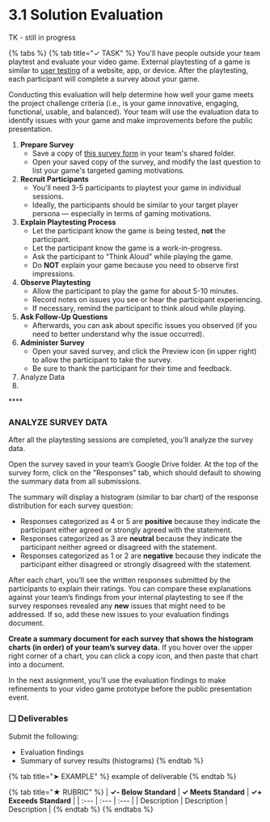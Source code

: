 # 3.1 Solution Evaluation

TK  - still in progress

{% tabs %}
{% tab title="✓ TASK" %}
You'll have people outside your team playtest and evaluate your video game. External playtesting of a game is similar to [user testing](https://docs.idew.org/principles-and-practices/practices/design-practices/user-testing) of a website, app, or device. After the playtesting, each participant will complete a survey about your game.

Conducting this evaluation will help determine how well your game meets the project challenge criteria \(i.e., is your game innovative, engaging, functional, usable, and balanced\). Your team will use the evaluation data to identify issues with your game and make improvements before the public presentation.

1. **Prepare Survey**
   * Save a copy of [this survey form](https://drive.google.com/open?id=1fKrfaVmHQnGVecHKRbYR6FF-P9OitPnwEVA5tt05qPI) in your team's shared folder.
   * Open your saved copy of the survey, and modify the last question to list your game's targeted gaming motivations.
2. **Recruit Participants**
   * You'll need 3-5 participants to playtest your game in individual sessions.
   * Ideally, the participants should be similar to your target player persona — especially in terms of gaming motivations.
3. **Explain Playtesting Process**
   * Let the participant know the game is being tested, **not** the participant.
   * Let the participant know the game is a work-in-progress.
   * Ask the participant to “Think Aloud” while playing the game.
   * Do **NOT** explain your game because you need to observe first impressions.
4. **Observe Playtesting**
   * Allow the participant to play the game for about 5-10 minutes.
   * Record notes on issues you see or hear the participant experiencing.
   * If necessary, remind the participant to think aloud while playing.
5. **Ask Follow-Up Questions**
   * Afterwards, you can ask about specific issues you observed \(if you need to better understand why the issue occurred\).
6. **Administer Survey**
   * Open your saved survey, and click the Preview icon \(in upper right\) to allow the participant to take the survey.
   * Be sure to thank the participant for their time and feedback.
7. Analyze Data
8. 
\*\*\*\*

### ANALYZE SURVEY DATA

After all the playtesting sessions are completed, you’ll analyze the survey data.

Open the survey saved in your team’s Google Drive folder. At the top of the survey form, click on the "Responses" tab, which should default to showing the summary data from all submissions.

The summary will display a histogram \(similar to bar chart\) of the response distribution for each survey question:

* Responses categorized as 4 or 5 are **positive** because they indicate the participant either agreed or strongly agreed with the statement.
* Responses categorized as 3 are **neutral** because they indicate the participant neither agreed or disagreed with the statement.
* Responses categorized as 1 or 2 are **negative** because they indicate the participant either disagreed or strongly disagreed with the statement.

After each chart, you’ll see the written responses submitted by the participants to explain their ratings. You can compare these explanations against your team’s findings from your internal playtesting to see if the survey responses revealed any **new** issues that might need to be addressed. If so, add these new issues to your evaluation findings document.

**Create a summary document for each survey that shows the histogram charts \(in order\) of your team’s survey data.** If you hover over the upper right corner of a chart, you can click a copy icon, and then paste that chart into a document.

In the next assignment, you’ll use the evaluation findings to make refinements to your video game prototype before the public presentation event.

### **❏ Deliverables**

Submit the following:

* Evaluation findings
* Summary of survey results \(histograms\)
{% endtab %}

{% tab title="➤ EXAMPLE" %}
example of deliverable
{% endtab %}

{% tab title="★ RUBRIC" %}
| **✓- Below Standard** | **✓ Meets Standard** | **✓+ Exceeds Standard** |
| :--- | :--- | :--- |
| Description | Description | Description |
{% endtab %}
{% endtabs %}

